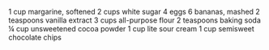1 cup margarine, softened
2 cups white sugar
4 eggs 
6 bananas, mashed
2 teaspoons vanilla extract
3 cups all-purpose flour 
2 teaspoons baking soda
¼ cup unsweetened cocoa powder
1 cup lite sour cream
1 cup semisweet chocolate chips